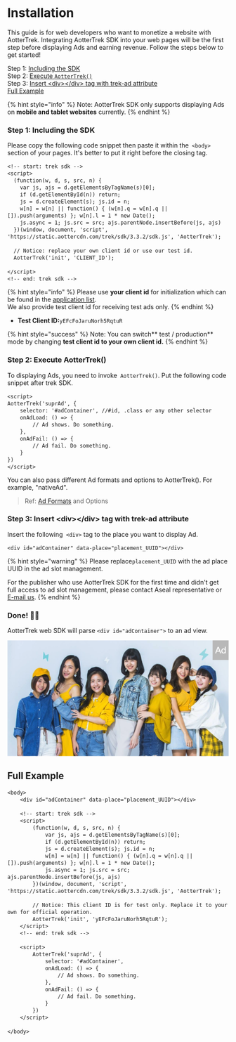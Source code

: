 # Installation

This guide is for web developers who want to monetize a website with AotterTrek. Integrating AotterTrek SDK into your web pages will be the first step before displaying Ads and earning revenue. Follow the steps below to get started!

Step 1: [Including the SDK](sdk-integration.md#step-1-including-the-sdk)\
Step 2: [Execute `AotterTrek()` ](sdk-integration.md#step-2-execute-aottertrek)\
Step 3: [Insert \<div>\</div> tag with trek-ad attribute](sdk-integration.md#step-3-insert-less-than-div-greater-than-less-than-div-greater-than-tag-with-trek-ad-attribute)\
[Full Example](sdk-integration.md#full-example)

{% hint style="info" %}
Note: AotterTrek SDK only supports displaying Ads on **mobile and tablet websites** currently.&#x20;
{% endhint %}

### Step 1: Including the SDK

Please copy the following code snippet then paste it within the`  <body>  `section of your pages. It's better to put it right before the closing tag.

```markup
<!-- start: trek sdk -->
<script>
  (function(w, d, s, src, n) {
    var js, ajs = d.getElementsByTagName(s)[0];
    if (d.getElementById(n)) return;
    js = d.createElement(s); js.id = n;
    w[n] = w[n] || function() { (w[n].q = w[n].q || []).push(arguments) }; w[n].l = 1 * new Date();
    js.async = 1; js.src = src; ajs.parentNode.insertBefore(js, ajs)
  })(window, document, 'script', 'https://static.aottercdn.com/trek/sdk/3.3.2/sdk.js', 'AotterTrek');

  // Notice: replace your own client id or use our test id.
  AotterTrek('init', 'CLIENT_ID');

</script>
<!-- end: trek sdk -->
```

{% hint style="info" %}
Please use **your client id** for initialization which can be found in the [application list](https://trek.aotter.net/publisher/list/app). \
We also provide test client id for receiving test ads only.
{% endhint %}

* **Test Client ID:**`yEFcFoJaruNorh5RqtuR`

{% hint style="success" %}
Note: You can switch** test / production** mode by changing **test client id to your own client id.**
{% endhint %}

### Step 2: Execute AotterTrek()

To displaying Ads, you need to invoke` AotterTrek()`. Put the following code snippet after trek SDK.

```markup
<script>
AotterTrek('suprAd', {
    selector: '#adContainer', //#id, .class or any other selector
    onAdLoad: () => {
        // Ad shows. Do something.
    },
    onAdFail: () => {
        // Ad fail. Do something.
    }   
})
</script>
```

You can also pass different Ad formats and options to AotterTrek(). For example, "nativeAd".

> Ref:  [Ad Formats](../ad-formats/) and Options

### Step 3: Insert \<div>\</div> tag with trek-ad attribute

Insert the following` <div>` tag to the place you want to display Ad.

```markup
<div id="adContainer" data-place="placement_UUID"></div>
```

{% hint style="warning" %}
Please replace`placement_UUID` with the ad place UUID in the ad slot management.

For the publisher who use AotterTrek SDK for the first time and didn't get full access to ad slot management, please contact Aseal representative or [E-mail us](https://aseal.in/contactus).
{% endhint %}

### Done! 👏🏼

AotterTrek web SDK will parse `<div id="adContainer">` to an ad view.

![](<../../.gitbook/assets/截圖 2021-04-01 下午3.40.15.png>)

## Full Example

```markup
<body>
    <div id="adContainer" data-place="placement_UUID"></div>

    <!-- start: trek sdk -->
    <script>
        (function(w, d, s, src, n) {
            var js, ajs = d.getElementsByTagName(s)[0];
            if (d.getElementById(n)) return;
            js = d.createElement(s); js.id = n;
            w[n] = w[n] || function() { (w[n].q = w[n].q || []).push(arguments) }; w[n].l = 1 * new Date();
            js.async = 1; js.src = src; ajs.parentNode.insertBefore(js, ajs)
        })(window, document, 'script', 'https://static.aottercdn.com/trek/sdk/3.3.2/sdk.js', 'AotterTrek');

        // Notice: This client ID is for test only. Replace it to your own for official operation.
        AotterTrek('init', 'yEFcFoJaruNorh5RqtuR');
    </script>
    <!-- end: trek sdk -->

    <script>
        AotterTrek('suprAd', { 
            selector: '#adContainer',
            onAdLoad: () => {
                // Ad shows. Do something.
            },
            onAdFail: () => {
                // Ad fail. Do something.
            }
        })
    </script>

</body>
```
